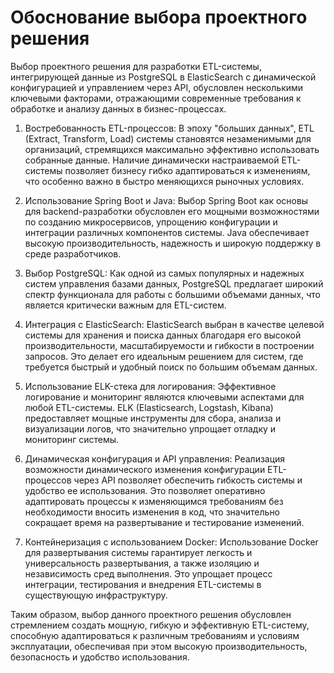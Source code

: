 # Обоснование выбора проектного решения

Выбор проектного решения для разработки ETL-системы, интегрирующей данные из PostgreSQL в ElasticSearch с динамической конфигурацией и управлением через API, обусловлен несколькими ключевыми факторами, отражающими современные требования к обработке и анализу данных в бизнес-процессах.

1. Востребованность ETL-процессов: В эпоху "больших данных", ETL (Extract, Transform, Load) системы становятся незаменимыми для организаций, стремящихся максимально эффективно использовать собранные данные. Наличие динамически настраиваемой ETL-системы позволяет бизнесу гибко адаптироваться к изменениям, что особенно важно в быстро меняющихся рыночных условиях.

2. Использование Spring Boot и Java: Выбор Spring Boot как основы для backend-разработки обусловлен его мощными возможностями по созданию микросервисов, упрощению конфигурации и интеграции различных компонентов системы. Java обеспечивает высокую производительность, надежность и широкую поддержку в среде разработчиков.

3. Выбор PostgreSQL: Как одной из самых популярных и надежных систем управления базами данных, PostgreSQL предлагает широкий спектр функционала для работы с большими объемами данных, что является критически важным для ETL-систем.

4. Интеграция с ElasticSearch: ElasticSearch выбран в качестве целевой системы для хранения и поиска данных благодаря его высокой производительности, масштабируемости и гибкости в построении запросов. Это делает его идеальным решением для систем, где требуется быстрый и удобный поиск по большим объемам данных.

5. Использование ELK-стека для логирования: Эффективное логирование и мониторинг являются ключевыми аспектами для любой ETL-системы. ELK (Elasticsearch, Logstash, Kibana) предоставляет мощные инструменты для сбора, анализа и визуализации логов, что значительно упрощает отладку и мониторинг системы.

6. Динамическая конфигурация и API управления: Реализация возможности динамического изменения конфигурации ETL-процессов через API позволяет обеспечить гибкость системы и удобство ее использования. Это позволяет оперативно адаптировать процессы к изменяющимся требованиям без необходимости вносить изменения в код, что значительно сокращает время на развертывание и тестирование изменений.

7. Контейнеризация с использованием Docker: Использование Docker для развертывания системы гарантирует легкость и универсальность развертывания, а также изоляцию и независимость сред выполнения. Это упрощает процесс интеграции, тестирования и внедрения ETL-системы в существующую инфраструктуру.

Таким образом, выбор данного проектного решения обусловлен стремлением создать мощную, гибкую и эффективную ETL-систему, способную адаптироваться к различным требованиям и условиям эксплуатации, обеспечивая при этом высокую производительность, безопасность и удобство использования.
